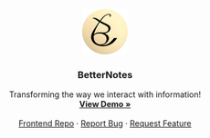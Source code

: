 <br />
<div align="center">
    <img src="./assets/BetterNotes-logo.png" alt="Logo" width="80" height="80">
  <h3 align="center">BetterNotes</h3>

  <p align="center">
    Transforming the way we interact with information!
    <br />
    <a href=https://www.youtube.com/watch?v=ALFtZPulHMM&ab_channel=LensonLim"><strong>View Demo »</strong></a>
    <br />
    <br />
    <a href="https://github.com/Lebarnon/BetterNotesApp">Frontend Repo</a>
    ·
    <a href="https://github.com/Lebarnon/BetterNotesServer/issues">Report Bug</a>
    ·
    <a href="https://github.com/Lebarnon/BetterNotesServer/issues">Request Feature</a>
  </p>
</div>